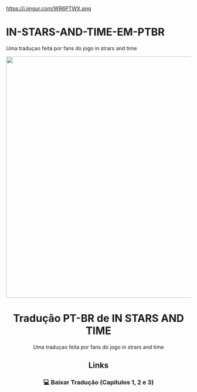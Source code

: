 https://i.imgur.com/WR6PTWX.png
# IN-STARS-AND-TIME-EM-PTBR
Uma traduçao feita por fans do jogo in strars and time

<div align="center">
  <img width="660" height="660" src="https://i.imgur.com/lNBa5MB.png">
  <h1>Tradução PT-BR de IN STARS AND TIME</h1>
Uma traduçao feita por fans do jogo in strars and time

  
## Links
### 💻 Baixar Tradução (Capítulos 1, 2 e 3)
